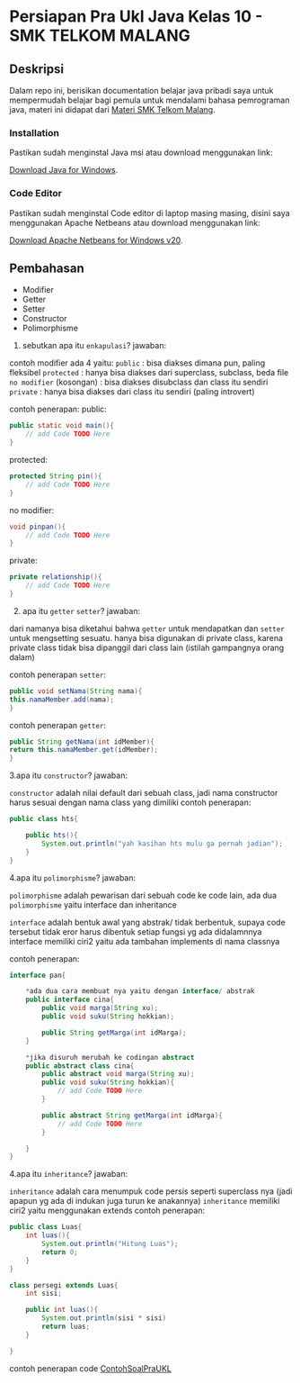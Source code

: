 # Persiapan Pra Ukl Java Kelas 10 - SMK TELKOM MALANG

## Deskripsi

Dalam repo ini, berisikan documentation belajar java pribadi saya untuk mempermudah belajar bagi pemula untuk mendalami bahasa pemrograman java, materi ini didapat dari [Materi SMK Telkom Malang](https://www.smktelkom-mlg.sch.id/).

### Installation

Pastikan sudah menginstal Java msi atau download menggunakan link:

[Download Java for Windows](https://javadl.oracle.com/webapps/download/AutoDL?BundleId=249203_b291ca3e0c8548b5a51d5a5f50063037).

### Code Editor

Pastikan sudah menginstal Code editor di laptop masing masing, disini saya menggunakan Apache Netbeans atau download menggunakan link:

[Download Apache Netbeans for Windows v20](https://dlcdn.apache.org/netbeans/netbeans-installers/20/Apache-NetBeans-20r1-bin-windows-x64.exe).

## Pembahasan

- Modifier
- Getter
- Setter
- Constructor
- Polimorphisme

1. sebutkan apa itu `enkapulasi`?
   jawaban:

contoh modifier ada 4 yaitu:
`public` : bisa diakses dimana pun, paling fleksibel
`protected` : hanya bisa diakses dari superclass, subclass, beda file
`no modifier` (kosongan) : bisa diakses disubclass dan class itu sendiri
`private` : hanya bisa diakses dari class itu sendiri (paling introvert)

contoh penerapan:
public:
```java
public static void main(){
    // add Code TODO Here
}
```
protected:
```java
protected String pin(){
    // add Code TODO Here
}
```
no modifier:
```java
void pinpan(){
    // add Code TODO Here
}
```
private:
```java
private relationship(){
    // add Code TODO Here   
}
```

2. apa itu `getter` `setter`?
   jawaban:

dari namanya bisa diketahui bahwa `getter` untuk mendapatkan dan `setter` untuk mengsetting sesuatu. hanya bisa digunakan di private class, karena private class tidak bisa dipanggil dari class lain (istilah gampangnya orang dalam)

contoh penerapan `setter`:
```java
public void setNama(String nama){
this.namaMember.add(nama);
}
```
contoh penerapan `getter`:
```java
public String getNama(int idMember){
return this.namaMember.get(idMember);
}
```

3.apa itu `constructor`?
jawaban:

`constructor` adalah nilai default dari sebuah class, jadi nama constructor harus sesuai dengan nama class yang dimiliki
contoh penerapan:
```java
public class hts{

    public hts(){
        System.out.println("yah kasihan hts mulu ga pernah jadian");
    }
}
```

4.apa itu `polimorphisme`?
jawaban:

`polimorphisme` adalah pewarisan dari sebuah code ke code lain, ada dua `polimorphisme` yaitu interface dan inheritance

`interface` adalah bentuk awal yang abstrak/ tidak berbentuk, supaya code tersebut tidak eror harus dibentuk setiap fungsi yg ada didalamnnya
interface memiliki ciri2 yaitu ada tambahan implements di nama classnya


contoh penerapan:
```java
interface pan{

    *ada dua cara membuat nya yaitu dengan interface/ abstrak
    public interface cina{
        public void marga(String xu);
        public void suku(String hokkian);

        public String getMarga(int idMarga);
    }

    *jika disuruh merubah ke codingan abstract
    public abstract class cina{
        public abstract void marga(String xu);
        public void suku(String hokkian){
            // add Code TODO Here  
        }

        public abstract String getMarga(int idMarga){
            // add Code TODO Here  
        }

    }
}
```

4.apa itu `inheritance`?
jawaban:

`inheritance` adalah cara menumpuk code persis seperti superclass nya (jadi apapun yg ada di indukan juga turun ke anakannya)
`inheritance` memiliki ciri2 yaitu menggunakan extends
contoh penerapan:
```java
public class Luas{
    int luas(){
        System.out.println("Hitung Luas");
        return 0;
    }
}

class persegi extends Luas{
    int sisi;

    public int luas(){
        System.out.println(sisi * sisi)
        return luas;
    }

}
```

contoh penerapan code [ContohSoalPraUKL](https://github.com/panntod/Belajar-Java/blob/main/src/belajarjava/ContohSoalPraUkl.java)
